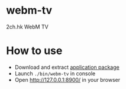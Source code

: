 # webm-tv
2ch.hk WebM TV

# How to use
* Download and extract [application package](https://github.com/Karasiq/webm-tv/releases/download/v1.0.2/webm-tv-1.0.2.zip)
* Launch `./bin/webm-tv` in console
* Open http://127.0.0.1:8900/ in your browser

